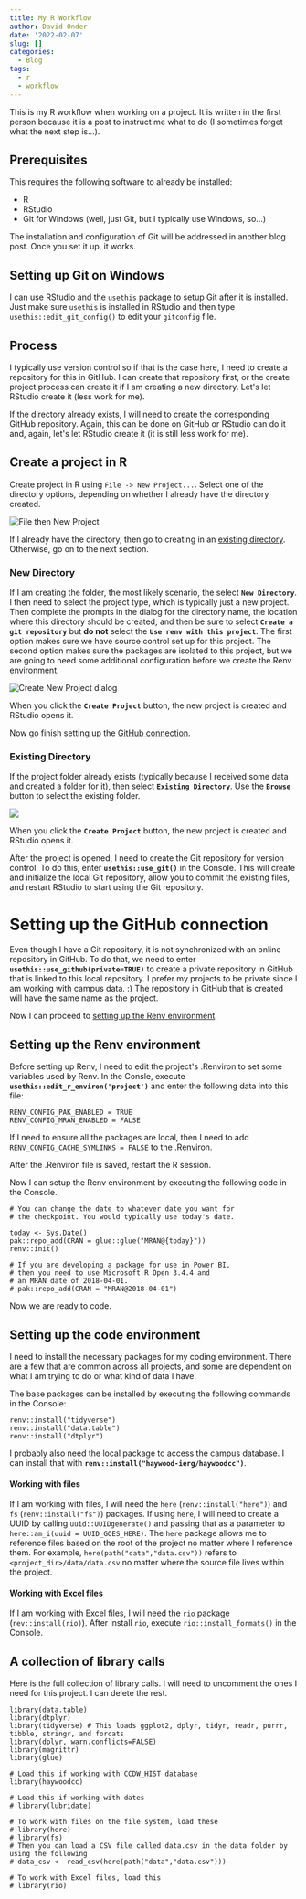 ```yaml
---
title: My R Workflow
author: David Onder
date: '2022-02-07'
slug: []
categories:
  - Blog
tags:
  - r
  - workflow
---
```


This is my R workflow when working on a project. It is written in the first
person because it is a post to instruct me what to do (I sometimes forget
what the next step is...).

## Prerequisites

This requires the following software to already be installed:

- R
- RStudio
- Git for Windows (well, just Git, but I typically use Windows, so...)

The installation and configuration of Git will be addressed in another blog post.
Once you set it up, it works.

## Setting up Git on Windows

I can use RStudio and the `usethis` package to setup Git after it is installed.
Just make sure `usethis` is installed in RStudio and then type 
`usethis::edit_git_config()` to edit your `gitconfig` file.

## Process

I typically use version control so if that is the case here, I need to create a 
repository for this in GitHub. I can create that repository first, or the create 
project process can create it if I am creating a new directory. Let's let RStudio 
create it (less work for me).

If the directory already exists, I will need to create the corresponding 
GitHub repository. Again, this can be done on GitHub or RStudio can do it and, 
again, let's let RStudio create it (it is still less work for me).

## Create a project in R

Create project in R using `File -> New Project...`. Select one of the directory
options, depending on whether I already have the directory created.

![File then New Project](images/R-File--New-Project.png)

If I already have the directory, then go to creating in an [existing directory](#existing-directory). Otherwise, go on to the next section.

### New Directory

If I am creating the folder, the most likely scenario, the select __`New Directory`__. 
I then need to select the project type, which is typically just a new project. 
Then complete the prompts in the dialog for the directory name, the location where 
this directory should be created, and then be sure to select 
__`Create a git repository`__ but __do not__ select the 
__`Use renv with this project`__. The first option makes sure we have source 
control set up for this project. The second option makes sure the packages are
isolated to this project, but we are going to need some additional configuration
before we create the Renv environment.

![Create New Project dialog](images/R-Create-New-Project.png)

When you click the __`Create Project`__ button, the new project is created and
RStudio opens it. 

Now go finish setting up the [GitHub connection](#setting-up-the-github-connection).

### Existing Directory

If the project folder already exists (typically because I received some data and
created a folder for it), then select __`Existing Directory`__. Use the 
__`Browse`__ button to select the existing folder. 

![](images/R-Create-Project-from-Existing-Directory.png)

When you click the __`Create Project`__ button, the new project is created and
RStudio opens it. 

After the project is opened, I need to create the Git repository for
version control. To do this, enter __`usethis::use_git()`__ in the Console. This 
will create and initialize the local Git repository, allow you to commit the 
existing files, and restart RStudio to start using the Git repository.

# Setting up the GitHub connection

Even though I have a Git repository, it is not synchronized with an online
repository in GitHub. To do that, we need to enter 
__`usethis::use_github(private=TRUE)`__ to create a private repository in GitHub
that is linked to this local repository. I prefer my projects to be private
since I am working with campus data. :) The repository in GitHub that is created
will have the same name as the project.

Now I can proceed to [setting up the Renv environment](#setting-up-the-renv-environment).

## Setting up the Renv environment

Before setting up Renv, I need to edit the project's .Renviron to set some 
variables used by Renv. In the Consle, execute 
__`usethis::edit_r_environ('project')`__ and enter the following data into this
file:

```
RENV_CONFIG_PAK_ENABLED = TRUE
RENV_CONFIG_MRAN_ENABLED = FALSE
```

If I need to ensure all the packages are local, then I need to add `RENV_CONFIG_CACHE_SYMLINKS = FALSE` to the .Renviron. 

After the .Renviron file is saved, restart the R session.

Now I can setup the Renv environment by executing the following code in the 
Console.

```
# You can change the date to whatever date you want for
# the checkpoint. You would typically use today's date.

today <- Sys.Date()
pak::repo_add(CRAN = glue::glue("MRAN@{today}"))
renv::init()

# If you are developing a package for use in Power BI,
# then you need to use Microsoft R Open 3.4.4 and 
# an MRAN date of 2018-04-01.
# pak::repo_add(CRAN = "MRAN@2018-04-01")
```

Now we are ready to code.

## Setting up the code environment

I need to install the necessary packages for my coding environment. There are 
a few that are common across all projects, and some are dependent on what I
am trying to do or what kind of data I have.

The base packages can be installed by executing the following commands in the
Console:

```
renv::install("tidyverse")
renv::install("data.table")
renv::install("dtplyr")
```

I probably also need the local package to access the campus database. I can 
install that with __`renv::install("haywood-ierg/haywoodcc")`__. 

#### Working with files

If I am working with files, I will need the `here` (`renv::install("here")`)
and `fs` (`renv::install("fs")`) packages. If using `here`, I will need to 
create a UUID by calling `uuid::UUIDgenerate()` and passing that as a 
parameter to `here::am_i(uuid = UUID_GOES_HERE)`. The `here` package allows me
to reference files based on the root of the project no matter where I 
reference them. For example, `here(path("data","data.csv"))` refers to 
`<project_dir>/data/data.csv` no matter where the source file lives within the
project.

#### Working with Excel files

If I am working with Excel files, I will need the `rio` package 
(`rev::install(rio)`). After install `rio`, execute `rio::install_formats()` in
the Console. 

## A collection of library calls

Here is the full collection of library calls. I will need to uncomment the 
ones I need for this project. I can delete the rest.

```
library(data.table)
library(dtplyr)
library(tidyverse) # This loads ggplot2, dplyr, tidyr, readr, purrr, tibble, stringr, and forcats 
library(dplyr, warn.conflicts=FALSE)
library(magrittr)
library(glue)

# Load this if working with CCDW_HIST database
library(haywoodcc)

# Load this if working with dates
# library(lubridate)

# To work with files on the file system, load these
# library(here)
# library(fs)
# Then you can load a CSV file called data.csv in the data folder by using the following
# data_csv <- read_csv(here(path("data","data.csv")))

# To work with Excel files, load this
# library(rio)
```
